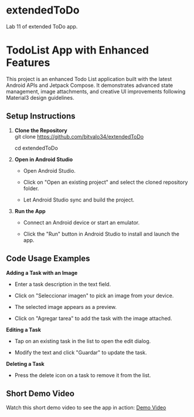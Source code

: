 # extendedToDo
Lab 11 of extended ToDo app.

# TodoList App with Enhanced Features

This project is an enhanced Todo List application built with the latest Android APIs and Jetpack Compose. It demonstrates advanced state management, image attachments, and creative UI improvements following Material3 design guidelines.

## Setup Instructions

1. **Clone the Repository**  
   git clone https://github.com/bitvalo34/extendedToDo
   
   cd extendedToDo

2. **Open in Android Studio**
   - Open Android Studio.

   - Click on "Open an existing project" and select the cloned repository folder.

   - Let Android Studio sync and build the project.

3. **Run the App**
   - Connect an Android device or start an emulator.

   - Click the "Run" button in Android Studio to install and launch the app.

## Code Usage Examples
**Adding a Task with an Image**

  - Enter a task description in the text field.

  - Click on "Seleccionar imagen" to pick an image from your device.

  - The selected image appears as a preview.

  - Click on "Agregar tarea" to add the task with the image attached.

**Editing a Task**
 
  - Tap on an existing task in the list to open the edit dialog.

  - Modify the text and click "Guardar" to update the task.

**Deleting a Task**

  - Press the delete icon on a task to remove it from the list.

## Short Demo Video
Watch this short demo video to see the app in action:
[Demo Video](https://youtu.be/ymOrP5XhUx0)
